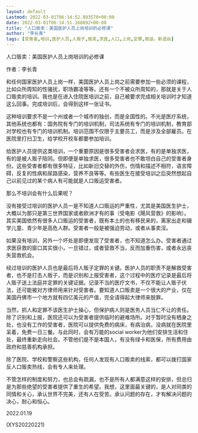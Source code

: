 ```yaml
---
layout: default
Lastmod: 2022-03-01T06:14:52.893570+00:00
date: 2022-03-01T06:14:51.168892+00:00
title: "人口贩卖：美国医护人员上岗培训的必修课"
author: "李长青"
tags: [受害者,培训,医护人员,人贩子,贩卖,求医,人口,上岗,定罪,贩运，新语丝]
---
```


人口贩卖：美国医护人员上岗培训的必修课

作者：李长青

和任何国家医护人员上岗一样，美国医护人员上岗之前需要参加一些必须的课程，比如众所周知的性骚扰，职场霸凌等等。还有一个不被众所周知的，那就是关于人口贩卖的培训。我也是在进入住院医培训之前，自己被要求完成相关培训时才知道这么回事。完成培训后，会得到这样一张证书。

这种培训要求不是一个州或者一个城市的独创，而是全国性的。不光是医疗系统，其他系统也都有：国务院有专门的培训机制，司法系统有专门的培训机制，教育部对学校也有专门的培训机制。培训范围不仅限于主要员工，而是涉及全部雇员。在医院里打扫卫生，给学校开校车都要参加培训。

给医护人员提供这类培训，一个重要原因是很多受害者会求医，有的是单独求医，有的是被人贩子陪同。但即便是单独求医，很多受害者也不敢坦白自己的受害者身份。这些受害者都有很多特征，比如新旧交替的外伤，伤情和描述不相符，语言障碍，反复的性病和尿路感染，营养不良等等。有些医生在接受培训之后突然想起自己以前见过的某个病人有可能就是人口贩运受害者。

那么不培训会有什么后果呢？

没有接受过培训的医护人员一是不知道人口贩运的严重性，尤其是美国医生护士，大概以为那只是第三世界国家或者欧洲才有的事（受电影《飓风营救》的影响）。其实美国依然有很多人口贩运的受害者，既有本土的也有移民来的，离家出走和辍学儿童、青少年是高危人群。受害者一般是被强迫劳动，或者从事卖淫。

如果没有培训，另外一个坏处是即便发现了受害者，也不知道怎么办。受害者通过求医获救的窗口其实很小，一旦错过，或者营救不当，反而加重伤害，或者永远丧失营救机会。

经过培训的医护人员也是最后将人贩子定罪的关键。医护人员的职责不是解救受害者，也不是打击人贩子，而是识别和上报受害者，这个过程中的医疗记录是最后将人贩子送上法庭并定罪的关键证据。记录不当的医疗文书，不仅不能让人贩子伏法，还可能被对方律师用来针对受害者。要知道人口贩卖是一个很大的产业，仅在美国丹佛市一个地方就有四亿美元的产值，完全请得起大律师来脱罪。

当然，抓人和定罪不该医生护士操心，但保护病人则是医务人员当仁不让的责任。除了识别和上报，医院还可以为受害者提供临时的避难场所。对于暂时没有栖身之处，也没有工作的受害者，医院可以提供免费的病床，有病治病，没病就在医院里呆着，免费一日三餐。与此同时，会有万能的social worker为他们安排生活和住处，最终重新走向社会。不管他们是不是本国人，有没有绿卡和医保，所有费用由政府和慈善机构承担。

除了医院、学校和警察这些机构，任何人发现有人口贩卖的线索，都可以拨打国家反人口贩卖热线，会有专人来处理。

不管怎样的制度和努力，也总会有疏漏，也不是所有人都满意这样的安排，但总归是为那些绝望的受害者提供了重生的希望。我想，这里面最关键的，是人对同类的同情和关心，承认世界不完美，还有人在受苦。承认问题的存在，才有解决问题的决心，耐心和恒心。

2022.01.19

(XYS20220221)

